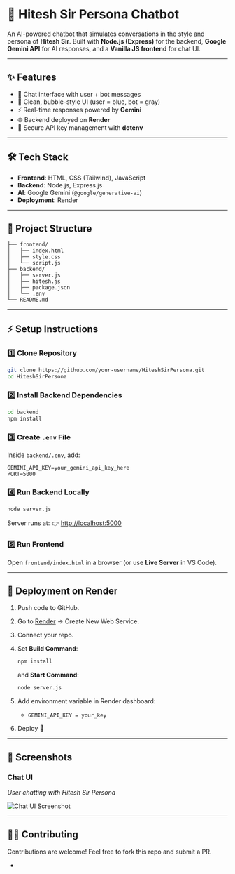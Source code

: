 
# 📌 Hitesh Sir Persona Chatbot

An AI-powered chatbot that simulates conversations in the style and persona of **Hitesh Sir**.
Built with **Node.js (Express)** for the backend, **Google Gemini API** for AI responses, and a **Vanilla JS frontend** for chat UI.

---

## ✨ Features

* 💬 Chat interface with user + bot messages
* 🎨 Clean, bubble-style UI (user = blue, bot = gray)
* ⚡ Real-time responses powered by **Gemini**
* 🌐 Backend deployed on **Render**
* 🔑 Secure API key management with **dotenv**

---

## 🛠️ Tech Stack

* **Frontend**: HTML, CSS (Tailwind), JavaScript
* **Backend**: Node.js, Express.js
* **AI**: Google Gemini (`@google/generative-ai`)
* **Deployment**: Render

---

## 📂 Project Structure

```
├── frontend/
│   ├── index.html
│   ├── style.css
│   └── script.js
├── backend/
│   ├── server.js
│   ├── hitesh.js
│   ├── package.json
│   └── .env
└── README.md
```

---

## ⚡ Setup Instructions

### 1️⃣ Clone Repository

```bash
git clone https://github.com/your-username/HiteshSirPersona.git
cd HiteshSirPersona
```

### 2️⃣ Install Backend Dependencies

```bash
cd backend
npm install
```

### 3️⃣ Create `.env` File

Inside `backend/.env`, add:

```
GEMINI_API_KEY=your_gemini_api_key_here
PORT=5000
```

### 4️⃣ Run Backend Locally

```bash
node server.js
```

Server runs at:
👉 [http://localhost:5000](http://localhost:5000)

### 5️⃣ Run Frontend

Open `frontend/index.html` in a browser (or use **Live Server** in VS Code).

---

## 🚀 Deployment on Render

1. Push code to GitHub.
2. Go to [Render](https://render.com) → Create New Web Service.
3. Connect your repo.
4. Set **Build Command**:

   ```bash
   npm install
   ```

   and **Start Command**:

   ```bash
   node server.js
   ```
5. Add environment variable in Render dashboard:

   * `GEMINI_API_KEY = your_key`
6. Deploy 🎉

---

## 📸 Screenshots

### Chat UI

*User chatting with Hitesh Sir Persona*

![Chat UI Screenshot](screenshot.png)

---

## 🧑‍💻 Contributing

Contributions are welcome! Feel free to fork this repo and submit a PR.

-
